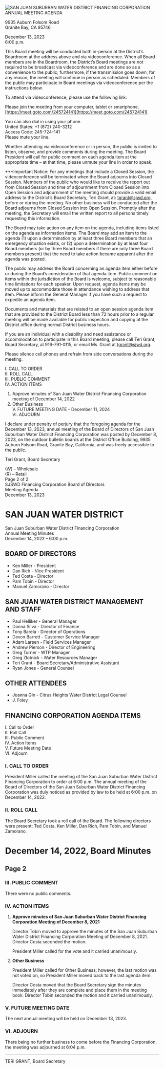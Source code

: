<!-- Page 1 -->
![SAN JUAN SUBURBAN WATER DISTRICT FINANCING CORPORATION ANNUAL MEETING AGENDA](https://meet.gotomeeting.com/245724141)

9935 Auburn Folsom Road  
Granite Bay, CA 95746  

December 13, 2023  
6:00 p.m.  

This Board meeting will be conducted both in-person at the District’s Boardroom at the address above and via videoconference. When all Board members are in the Boardroom, the District’s Board meetings are not required to be broadcast via videoconference and are done so as a convenience to the public; furthermore, if the transmission goes down, for any reason, the meeting will continue in person as scheduled. Members of the public may participate in Board meetings via videoconference per the instructions below.

To attend via videoconference, please use the following link:

Please join the meeting from your computer, tablet or smartphone.  
[https://meet.goto.com/245724141](https://meet.goto.com/245724141)

You can also dial in using your phone.  
United States: +1 (872) 240-3212  
Access Code: 245-724-141  
Please mute your line.

Whether attending via videoconference or in person, the public is invited to listen, observe, and provide comments during the meeting. The Board President will call for public comment on each agenda item at the appropriate time – at that time, please unmute your line in order to speak.

***Important Notice: For any meetings that include a Closed Session, the videoconference will be terminated when the Board adjourns into Closed Session. Members of the public who would like to receive the report out from Closed Session and time of adjournment from Closed Session into Open Session and adjournment of the meeting should provide a valid email address to the District’s Board Secretary, Teri Grant, at: tgrant@sjwd.org, before or during the meeting. No other business will be conducted after the Board adjourns from Closed Session into Open Session. Promptly after the meeting, the Secretary will email the written report to all persons timely requesting this information.  

The Board may take action on any item on the agenda, including items listed on the agenda as information items. The Board may add an item to the agenda (1) upon a determination by at least three Board members that an emergency situation exists, or (2) upon a determination by at least four Board members (or by three Board members if there are only three Board members present) that the need to take action became apparent after the agenda was posted.

The public may address the Board concerning an agenda item either before or during the Board’s consideration of that agenda item. Public comment on items within the jurisdiction of the Board is welcome, subject to reasonable time limitations for each speaker. Upon request, agenda items may be moved up to accommodate those in attendance wishing to address that item. Please inform the General Manager if you have such a request to expedite an agenda item.

Documents and materials that are related to an open session agenda item that are provided to the District Board less than 72 hours prior to a regular meeting will be made available for public inspection and copying at the District office during normal District business hours.

If you are an individual with a disability and need assistance or accommodation to participate in this Board meeting, please call Teri Grant, Board Secretary, at 916-791-0115, or email Ms. Grant at tgrant@sjwd.org.

Please silence cell phones and refrain from side conversations during the meeting.
<!-- Page 2 -->
I. CALL TO ORDER  
II. ROLL CALL  
III. PUBLIC COMMENT  
IV. ACTION ITEMS  
1. Approve minutes of San Juan Water District Financing Corporation meeting of December 14, 2022  
2. Other Business  
V. FUTURE MEETING DATE - December 11, 2024  
VI. ADJOURN  

I declare under penalty of perjury that the foregoing agenda for the December 13, 2023, annual meeting of the Board of Directors of San Juan Suburban Water District Financing Corporation was posted by December 8, 2023, on the outdoor bulletin boards at the District Office Building, 9935 Auburn Folsom Road, Granite Bay, California, and was freely accessible to the public.  

Teri Grant, Board Secretary  

(W) – Wholesale  
(R) – Retail  
Page 2 of 2  
SJSWD Financing Corporation Board of Directors  
Meeting Agenda  
December 13, 2023  
<!-- Page 3 -->
# SAN JUAN WATER DISTRICT
San Juan Suburban Water District Financing Corporation  
Annual Meeting Minutes  
December 14, 2022 – 6:00 p.m.

## BOARD OF DIRECTORS
- Ken Miller - President  
- Dan Rich - Vice President  
- Ted Costa - Director  
- Pam Tobin - Director  
- Manuel Zamorano - Director  

## SAN JUAN WATER DISTRICT MANAGEMENT AND STAFF
- Paul Helliker - General Manager  
- Donna Silva - Director of Finance  
- Tony Barela - Director of Operations  
- Devon Barrett - Customer Service Manager  
- Adam Larsen - Field Services Manager  
- Andrew Pierson - Director of Engineering  
- Greg Turner - WTP Manager  
- Greg Zlotnick - Water Resources Manager  
- Teri Grant - Board Secretary/Administrative Assistant  
- Ryan Jones - General Counsel  

## OTHER ATTENDEES
- Joanna Gin - Citrus Heights Water District Legal Counsel  
- J. Foley  

## FINANCING CORPORATION AGENDA ITEMS
I. Call to Order  
II. Roll Call  
III. Public Comment  
IV. Action Items  
V. Future Meeting Date  
VI. Adjourn  

### I. CALL TO ORDER
President Miller called the meeting of the San Juan Suburban Water District Financing Corporation to order at 6:00 p.m. The annual meeting of the Board of Directors of the San Juan Suburban Water District Financing Corporation was duly noticed as provided by law to be held at 6:00 p.m. on December 14, 2022.

### II. ROLL CALL
The Board Secretary took a roll call of the Board. The following directors were present: Ted Costa, Ken Miller, Dan Rich, Pam Tobin, and Manuel Zamorano.
<!-- Page 4 -->
# December 14, 2022, Board Minutes
## Page 2

### III. PUBLIC COMMENT
There were no public comments.

### IV. ACTION ITEMS
1. **Approve minutes of San Juan Suburban Water District Financing Corporation Meeting of December 8, 2021**

   Director Tobin moved to approve the minutes of the San Juan Suburban Water District Financing Corporation Meeting of December 8, 2021. Director Costa seconded the motion. 

   President Miller called for the vote and it carried unanimously.

2. **Other Business**
   
   President Miller called for Other Business; however, the last motion was not voted on, so President Miller moved back to the last agenda item.

   Director Costa moved that the Board Secretary sign the minutes immediately after they are complete and place them in the meeting book. Director Tobin seconded the motion and it carried unanimously.

### V. FUTURE MEETING DATE
The next annual meeting will be held on December 13, 2023.

### VI. ADJOURN
There being no further business to come before the Financing Corporation, the meeting was adjourned at 6:04 p.m.

____________________________________  
TERI GRANT, Board Secretary
